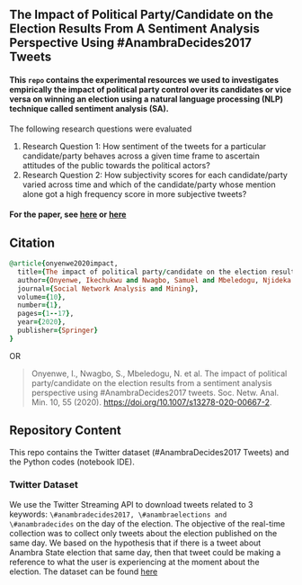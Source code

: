 ## The Impact of Political Party/Candidate on the Election Results From A Sentiment Analysis Perspective Using #AnambraDecides2017 Tweets
####  This ```repo```  contains the experimental resources we used to investigates empirically the impact of political party control over its candidates or vice versa on winning an election using a natural language processing (NLP) technique called sentiment analysis (SA).

The following research questions were evaluated
1. Research Question 1: How sentiment of the tweets for a particular candidate/party behaves across a given time frame to ascertain attitudes of the public towards the political actors?
2. Research Question 2: How subjectivity scores for each candidate/party varied across time and which of the candidate/party whose mention alone got a high frequency score in more subjective tweets?

#### For the paper, see [here](https://link.springer.com/article/10.1007/s13278-020-00667-2) or [here](https://www.researchgate.net/publication/342723934_The_impact_of_political_partycandidate_on_the_election_results_from_a_sentiment_analysis_perspective_using_AnambraDecides2017_tweets)

## Citation
```ruby
@article{onyenwe2020impact,
  title={The impact of political party/candidate on the election results from a sentiment analysis perspective using\# AnambraDecides2017 tweets},
  author={Onyenwe, Ikechukwu and Nwagbo, Samuel and Mbeledogu, Njideka and Onyedinma, Ebele},
  journal={Social Network Analysis and Mining},
  volume={10},
  number={1},
  pages={1--17},
  year={2020},
  publisher={Springer}
}
```
OR

> Onyenwe, I., Nwagbo, S., Mbeledogu, N. et al. The impact of political party/candidate on the election results from a sentiment analysis perspective using #AnambraDecides2017 tweets. Soc. Netw. Anal. Min. 10, 55 (2020). https://doi.org/10.1007/s13278-020-00667-2.

## Repository Content
This repo contains the Twitter dataset (#AnambraDecides2017 Tweets) and the Python codes (notebook IDE).

### Twitter Dataset 
We use the Twitter Streaming API to download tweets related to 3 keywords: ```\#anambradecides2017, \#anambraelections and \#anambradecides``` on the day of the election. The objective of the real-time collection was to collect only tweets about the election published on the same day. We based on the hypothesis that if there is a tweet about Anambra State election that same day, then that tweet could be making a reference to what the user is experiencing at the moment about the election. The dataset can be found [here](https://raw.githubusercontent.com/Iykeln/Anambra_Governorship_Election_2018_Tweets_Sentiment_Analysis/main/dataset/filtered_attributes_stream_Anambra.csv)


